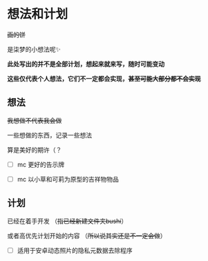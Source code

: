 # 想法和计划 

~~画的饼~~

是柒梦的小想法呢✨

**此处写出的并不是全部计划，想起来就来写，随时可能变动**

**这些仅代表个人想法，它们不一定都会实现，~~甚至可能大部分都不会实现~~**

## 想法
~~我想做不代表我会做~~

一些想做的东西，记录一些想法

算是美好的期许（？

- [ ] mc 更好的告示牌
- [ ] mc 以小草和可莉为原型的吉祥物物品



## 计划
已经在着手开发 （~~指已经新建文件夹bushi~~）

或者高优先计划开始的内容 （~~所以说其实还是不一定会做~~）

- [ ] 适用于安卓动态照片的隐私元数据去除程序
